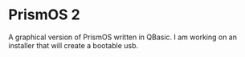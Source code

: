 # PrismOS 2
A graphical version of PrismOS written in QBasic. I am working on an installer that will create a bootable usb.
